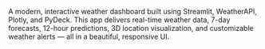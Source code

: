 A modern, interactive weather dashboard built using Streamlit, WeatherAPI, Plotly, and PyDeck. This app delivers real-time weather data, 7-day forecasts, 12-hour predictions, 3D location visualization, and customizable weather alerts — all in a beautiful, responsive UI.
